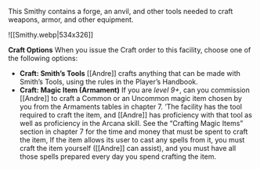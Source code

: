 This Smithy contains a forge, an anvil, and other tools needed to craft weapons, armor, and other equipment.

![[Smithy.webp|534x326]]

**Craft Options** When you issue the Craft order to this facility, choose one of the following options:
- **Craft: Smith’s Tools** [[Andre]] crafts anything that can be made with Smith’s Tools, using the rules in the Player’s Handbook.
- **Craft: Magic Item (Armament)** If you are *level 9+*, can you commission [[Andre]] to craft a Common or an Uncommon magic item chosen by you from the Armaments tables in chapter 7. ‘The facility has the tool required to craft the item, and [[Andre]] has proficiency with that tool as well as proficiency in the Arcana skill. See the “Crafting Magic Items” section in chapter 7 for the time and money that must be spent to craft the item, If the item allows its user to cast any spells from it, you must craft the item yourself ([[Andre]] can assist), and you must have all those spells prepared every day you spend crafting the item.


